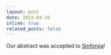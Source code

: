 ```yaml
---
layout: post
date: 2023-04-16 
inline: true
related_posts: false
---
```


Our abstract was accepted to [Sinfonija](https://sites.google.com/view/sinfonija16/home?authuser=0)!
